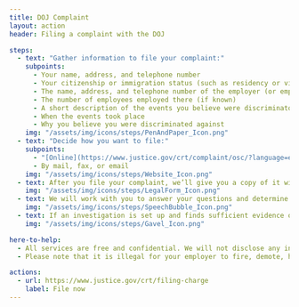 ```yaml
---
title: DOJ Complaint
layout: action
header: Filing a complaint with the DOJ

steps:
  - text: "Gather information to file your complaint:"
    subpoints:
      - Your name, address, and telephone number
      - Your citizenship or immigration status (such as residency or visa details) and national origin
      - The name, address, and telephone number of the employer (or employment agency or union) you want to file a complaint against
      - The number of employees employed there (if known)
      - A short description of the events you believe were discriminatory (for example, you were fired, demoted, harassed)
      - When the events took place
      - Why you believe you were discriminated against
    img: "/assets/img/icons/steps/PenAndPaper_Icon.png"
  - text: "Decide how you want to file:"
    subpoints:
      - "[Online](https://www.justice.gov/crt/complaint/osc/?language=en)"
      - By mail, fax, or email
    img: "/assets/img/icons/steps/Website_Icon.png"
  - text: After you file your complaint, we’ll give you a copy of it with a complaint number. We’ll review your complaint and contact you if we need more information.
    img: "/assets/img/icons/steps/LegalForm_Icon.png"
  - text: We will work with you to answer your questions and determine whether an investigation is the best course of action. If it is, we’ll start an investigation, which usually takes no longer than seven months.
    img: "/assets/img/icons/steps/SpeechBubble_Icon.png"
  - text: If an investigation is set up and finds sufficient evidence of a violation, you may obtain various types of relief, including back pay or getting your job back.
    img: "/assets/img/icons/steps/Gavel_Icon.png"

here-to-help:
  - All services are free and confidential. We will not disclose any information to your employer unless you decide to file a formal complaint.
  - Please note that it is illegal for your employer to fire, demote, harass, or otherwise retaliate against you for filing a complaint with the Department of Justice.

actions:
  - url: https://www.justice.gov/crt/filing-charge
    label: File now
---
```

